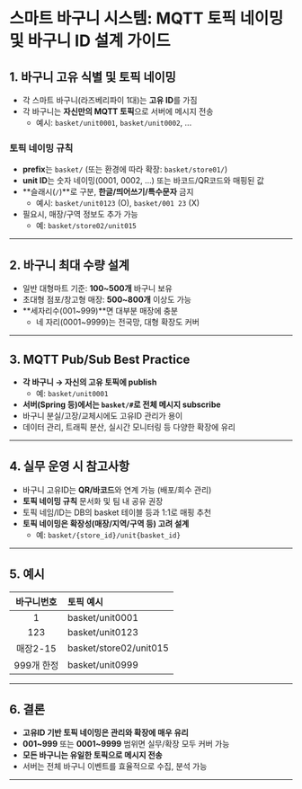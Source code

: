 # 스마트 바구니 시스템: MQTT 토픽 네이밍 및 바구니 ID 설계 가이드

## 1. 바구니 고유 식별 및 토픽 네이밍

- 각 스마트 바구니(라즈베리파이 1대)는 **고유 ID**를 가짐  
- 각 바구니는 **자신만의 MQTT 토픽**으로 서버에 메시지 전송
    - 예시: `basket/unit0001`, `basket/unit0002`, ...

### 토픽 네이밍 규칙

- **prefix**는 `basket/` (또는 환경에 따라 확장: `basket/store01/`)
- **unit ID**는 숫자 네이밍(0001, 0002, ...) 또는 바코드/QR코드와 매핑된 값
- **슬래시(`/`)**로 구분, **한글/띄어쓰기/특수문자** 금지  
    - 예시: `basket/unit0123` (O), `basket/001 23` (X)
- 필요시, 매장/구역 정보도 추가 가능  
    - 예: `basket/store02/unit015`

---

## 2. 바구니 최대 수량 설계

- 일반 대형마트 기준: **100~500개** 바구니 보유
- 초대형 점포/창고형 매장: **500~800개** 이상도 가능
- **세자리수(001~999)**면 대부분 매장에 충분  
    - 네 자리(0001~9999)는 전국망, 대형 확장도 커버

---

## 3. MQTT Pub/Sub Best Practice

- **각 바구니 → 자신의 고유 토픽에 publish**
    - 예: `basket/unit0001`
- **서버(Spring 등)에서는 `basket/#`로 전체 메시지 subscribe**
- 바구니 분실/고장/교체시에도 고유ID 관리가 용이
- 데이터 관리, 트래픽 분산, 실시간 모니터링 등 다양한 확장에 유리

---

## 4. 실무 운영 시 참고사항

- 바구니 고유ID는 **QR/바코드**와 연계 가능 (배포/회수 관리)
- **토픽 네이밍 규칙** 문서화 및 팀 내 공유 권장
- 토픽 네임/ID는 DB의 basket 테이블 등과 1:1로 매핑 추천
- **토픽 네이밍은 확장성(매장/지역/구역 등) 고려 설계**
    - 예: `basket/{store_id}/unit{basket_id}`

---

## 5. 예시

| 바구니번호 | 토픽 예시             |
|:----------:|:----------------------|
|      1     | basket/unit0001       |
|    123     | basket/unit0123       |
|   매장2-15 | basket/store02/unit015|
|  999개 한정| basket/unit0999       |

---

## 6. 결론

- **고유ID 기반 토픽 네이밍은 관리와 확장에 매우 유리**
- **001~999** 또는 **0001~9999** 범위면 실무/확장 모두 커버 가능
- **모든 바구니는 유일한 토픽으로 메시지 전송**  
- 서버는 전체 바구니 이벤트를 효율적으로 수집, 분석 가능

---
